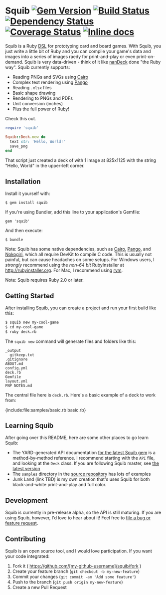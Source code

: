 # Squib [![Gem Version](https://badge.fury.io/rb/squib.svg)](https://rubygems.org/gems/squib) [![Build Status](https://secure.travis-ci.org/andymeneely/squib.svg?branch=master)](https://travis-ci.org/andymeneely/squib) [![Dependency Status](https://gemnasium.com/andymeneely/squib.svg)](https://gemnasium.com/andymeneely/squib) [![Coverage Status](https://img.shields.io/coveralls/andymeneely/squib.svg)](https://coveralls.io/r/andymeneely/squib) [![Inline docs](http://inch-ci.org/github/andymeneely/squib.png?branch=master)](http://inch-ci.org/github/andymeneely/squib)
Squib is a Ruby [DSL](http://en.wikipedia.org/wiki/Domain-specific_language) for prototyping card and board games. With Squib, you just write a little bit of Ruby and you can compile your game's data and images into a series of images raedy for print-and-play or even print-on-demand. Squib is very data-driven - think of it like [nanDeck](http://www.nand.it/nandeck/) done "the Ruby way". Squib currently supports:

* Reading PNGs and SVGs using [Cairo](http://cairographics.org/)
* Complex text rendering using [Pango](http://www.pango.org/)
* Reading `.xlsx` files
* Basic shape drawing
* Rendering to PNGs and PDFs
* Unit conversion (inches)
* Plus the full power of Ruby! 

Check this out. 

```ruby
require 'squib'

Squib::Deck.new do
  text str: 'Hello, World!'  
  save_png
end
```

That script just created a deck of with 1 image at 825x1125 with the string "Hello, World" in the upper-left corner.

## Installation

Install it yourself with:

    $ gem install squib

If you're using Bundler, add this line to your application's Gemfile:

    gem 'squib'

And then execute:

    $ bundle

Note: Squib has some native dependencies, such as [Cairo](https://github.com/rcairo/rcairo), [Pango](http://ruby-gnome2.sourceforge.jp/hiki.cgi?Pango%3A%3ALayout), and [Nokogiri](http://nokogiri.org/), which all require DevKit to compile C code. This is usually not painful, but can cause headaches on some setups. For Windows users, I *strongly* recommend using the *non-64 bit* RubyInstaller at http://rubyinstaller.org. For Mac, I recommend using [rvm](https://rvm.io). 

Note: Squib requires Ruby 2.0 or later.

## Getting Started

After installing Squib, you can create a project and run your first build like this:

```sh
$ squib new my-cool-game
$ cd my-cool-game
$ ruby deck.rb
```

The `squib new` command will generate files and folders like this:

```
_output
  gitkeep.txt
.gitignore
ABOUT.md
config.yml
deck.rb
Gemfile
layout.yml
PNP NOTES.md
```

The central file here is `deck.rb`. Here's a basic example of a deck to work from:

{include:file:samples/basic.rb basic.rb}

## Learning Squib

After going over this README, here are some other places to go learn Squib:

* The YARD-generated API documentation [for the latest Squib gem](http://rubydoc.info/gems/squib/) is a method-by-method reference. I recommend starting with the `API` file, and looking at the `Deck` class. If you are following Squib master, see [the latest version](http://rubydoc.info/github/andymeneely/squib/frames)
* The `samples` directory in the [source repository](https://github.com/andymeneely/squib) has lots of examples
* Junk Land (link TBD) is my own creation that's uses Squib for both black-and-white print-and-play and full color.

## Development

Squib is currently in pre-release alpha, so the API is still maturing. If you are using Squib, however, I'd love to hear about it! Feel free to [file a bug or feature request](https://github.com/andymeneely/squib/issues).

## Contributing

Squib is an open source tool, and I would love participation. If you want your code integrated:

1. Fork it ( https://github.com/[my-github-username]/squib/fork )
2. Create your feature branch (`git checkout -b my-new-feature`)
3. Commit your changes (`git commit -am 'Add some feature'`)
4. Push to the branch (`git push origin my-new-feature`)
5. Create a new Pull Request
